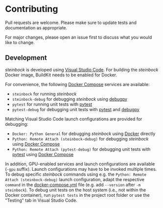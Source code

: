 # Contributing

Pull requests are welcome. Please make sure to update tests and documentation as appropriate.

For major changes, please open an issue first to discuss what you would like to change.

## Development

*steinbock* is developed using [Visual Studio Code](https://code.visualstudio.com). For building the *steinbock* Docker image, BuildKit needs to be enabled for Docker.

For convenience, the following [Docker Compose](https://docs.docker.com/compose) services are available:

  - `steinbock` for running *steinbock*
  - `steinbock-debug` for debugging *steinbock* using [debugpy](https://github.com/microsoft/debugpy)
  - `pytest` for running unit tests with [pytest](https://pytest.org)
  - `pytest-debug` for debugging unit tests with [pytest](https://pytest.org) and [debugpy](https://github.com/microsoft/debugpy)

Matching Visual Studio Code launch configurations are provided for debugging:

  - `Docker: Python General` for debugging *steinbock* using [Docker](https://www.docker.com) directly
  - `Python: Remote Attach (steinbock-debug)` for debugging *steinbock* using [Docker Compose](https://docs.docker.com/compose)
  - `Python: Remote Attach (pytest-debug)` for debugging unit tests with [pytest](https://pytest.org) using [Docker Compose](https://docs.docker.com/compose)

In addition, GPU-enabled services and launch configurations are available (`-gpu` suffix). Launch configurations may have to be invoked multiple times. To debug specific *steinbock* commands using e.g. the `Python: Remote Attach (steinbock-debug)` launch configuration, adapt the respective `command` in the [docker-compose.yml](https://github.com/BodenmillerGroup/steinbock/blob/main/docker-compose.yml) file (e.g. add `--version` after `-m steinbock`). To debug unit tests on the host system (i.e., not within the Docker container), run `pytest tests` in the project root folder or use the "Testing" tab in Visual Studio Code.
